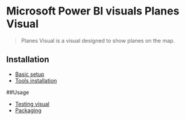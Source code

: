 # Microsoft Power BI visuals Planes Visual
> Planes Visual is a visual designed to show planes on the map.

## Installation
* [Basic setup](https://github.com/Microsoft/PowerBI-visuals-tools#basic-setup)
* [Tools installation](https://github.com/Microsoft/PowerBI-visuals/tree/master/tools)

##Usage
* [Testing visual](https://github.com/Microsoft/PowerBI-visuals/blob/master/tools/usage.md#testing-your-visual-in-powerbi)
* [Packaging](https://github.com/Microsoft/PowerBI-visuals/blob/master/tools/usage.md#packaging-your-visual-for-distribution)